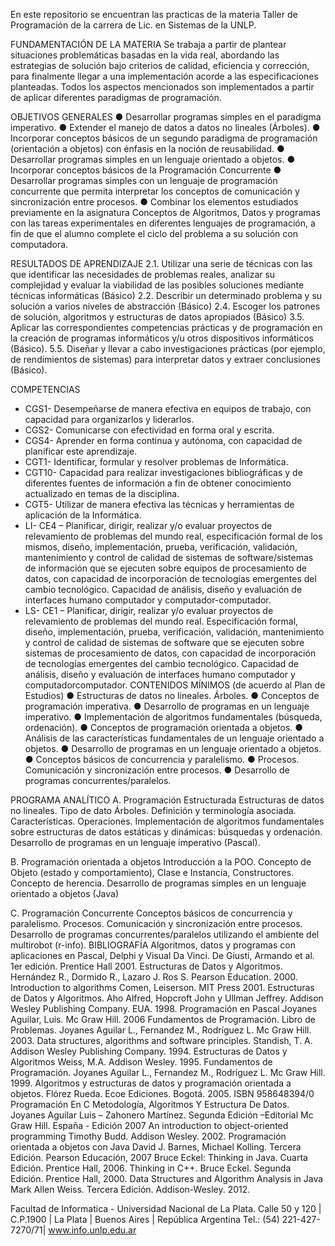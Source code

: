 En este repositorio se encuentran las practicas de la materia Taller de Programación de la carrera de Lic. en Sistemas de la UNLP.


FUNDAMENTACIÓN DE LA MATERIA
Se trabaja a partir de plantear situaciones problemáticas basadas en la vida real, abordando las estrategias de solución bajo criterios de calidad, eficiencia y corrección, para finalmente llegar a una implementación acorde a las especificaciones planteadas. Todos los aspectos mencionados son implementados a partir de aplicar diferentes paradigmas de programación.

OBJETIVOS GENERALES
● Desarrollar programas simples en el paradigma imperativo.
● Extender el manejo de datos a datos no lineales (Árboles).
● Incorporar conceptos básicos de un segundo paradigma de programación (orientación a objetos) con
énfasis en la noción de reusabilidad.
● Desarrollar programas simples en un lenguaje orientado a objetos.
● Incorporar conceptos básicos de la Programación Concurrente
● Desarrollar programas simples con un lenguaje de programación concurrente que permita interpretar los
conceptos de comunicación y sincronización entre procesos.
● Combinar los elementos estudiados previamente en la asignatura Conceptos de Algoritmos, Datos y
programas con las tareas experimentales en diferentes lenguajes de programación, a fin de que el
alumno complete el ciclo del problema a su solución con computadora.

RESULTADOS DE APRENDIZAJE
2.1. Utilizar una serie de técnicas con las que identificar las necesidades de problemas reales, analizar
su complejidad y evaluar la viabilidad de las posibles soluciones mediante técnicas informáticas (Básico)
2.2. Describir un determinado problema y su solución a varios niveles de abstracción (Básico)
2.4. Escoger los patrones de solución, algoritmos y estructuras de datos apropiados (Básico)
3.5. Aplicar las correspondientes competencias prácticas y de programación en la creación de
programas informáticos y/u otros dispositivos informáticos (Básico).
5.5. Diseñar y llevar a cabo investigaciones prácticas (por ejemplo, de rendimientos de sistemas) para
interpretar datos y extraer conclusiones (Básico).

COMPETENCIAS
- CGS1- Desempeñarse de manera efectiva en equipos de trabajo, con capacidad para organizarlos
y liderarlos.
- CGS2- Comunicarse con efectividad en forma oral y escrita.
- CGS4- Aprender en forma continua y autónoma, con capacidad de planificar este aprendizaje.
- CGT1- Identificar, formular y resolver problemas de Informática.
- CGT10- Capacidad para realizar investigaciones bibliográficas y de diferentes fuentes de
información a fin de obtener conocimiento actualizado en temas de la disciplina.
- CGT5- Utilizar de manera efectiva las técnicas y herramientas de aplicación de la Informática.
- LI- CE4 – Planificar, dirigir, realizar y/o evaluar proyectos de relevamiento de problemas del mundo
real, especificación formal de los mismos, diseño, implementación, prueba, verificación, validación,
mantenimiento y control de calidad de sistemas de software/sistemas de información que se ejecuten
sobre equipos de procesamiento de datos, con capacidad de incorporación de tecnologías
emergentes del cambio tecnológico. Capacidad de análisis, diseño y evaluación de interfaces
humano computador y computador-computador.
- LS- CE1 – Planificar, dirigir, realizar y/o evaluar proyectos de relevamiento de problemas del mundo
real. Especificación formal, diseño, implementación, prueba, verificación, validación, mantenimiento
y control de calidad de sistemas de software que se ejecuten sobre sistemas de procesamiento de
datos, con capacidad de incorporación de tecnologías emergentes del cambio tecnológico.
Capacidad de análisis, diseño y evaluación de interfaces humano computador y computadorcomputador.
CONTENIDOS MÍNIMOS (de acuerdo al Plan de Estudios)
● Estructuras de datos no lineales. Árboles.
● Conceptos de programación imperativa.
● Desarrollo de programas en un lenguaje imperativo.
● Implementación de algoritmos fundamentales (búsqueda, ordenación).
● Conceptos de programación orientada a objetos.
● Análisis de las características fundamentales de un lenguaje orientado a objetos.
● Desarrollo de programas en un lenguaje orientado a objetos.
● Conceptos básicos de concurrencia y paralelismo.
● Procesos. Comunicación y sincronización entre procesos.
● Desarrollo de programas concurrentes/paralelos.



PROGRAMA ANALÍTICO
A. Programación Estructurada
Estructuras de datos no lineales.
Tipo de dato Árboles. Definición y terminología asociada. Características. Operaciones.
Implementación de algoritmos fundamentales sobre estructuras de datos estáticas y dinámicas: búsquedas
y ordenación.
Desarrollo de programas en un lenguaje imperativo (Pascal).

B. Programación orientada a objetos
Introducción a la POO.
Concepto de Objeto (estado y comportamiento), Clase e Instancia, Constructores.
Concepto de herencia.
Desarrollo de programas simples en un lenguaje orientado a objetos (Java)

C. Programación Concurrente
Conceptos básicos de concurrencia y paralelismo.
Procesos. Comunicación y sincronización entre procesos.
Desarrollo de programas concurrentes/paralelos utilizando el ambiente del multirobot (r-info).
BIBLIOGRAFÍA
Algoritmos, datos y programas con aplicaciones en Pascal, Delphi y Visual Da Vinci.
De Giusti, Armando et al. 1er edición. Prentice Hall 2001.
Estructuras de Datos y Algoritmos.
Hernández R., Dormido R., Lazaro J. Ros S. Pearson Education. 2000.
Introduction to algorithms
Comen, Leiserson. MIT Press 2001.
Estructuras de Datos y Algoritmos.
Aho Alfred, Hopcroft John y Ullman Jeffrey. Addison Wesley Publishing Company. EUA. 1998.
Programación en Pascal
Joyanes Aguilar, Luis. Mc Graw Hill. 2006
Fundamentos de Programación. Libro de Problemas.
Joyanes Aguilar L., Fernandez M., Rodríguez L. Mc Graw Hill. 2003.
Data structures, algorithms and software principles.
Standish, T. A. Addison Wesley Publishing Company. 1994.
Estructuras de Datos y Algoritmos
Weiss, M.A. Addison Wesley. 1995.
Fundamentos de Programación.
Joyanes Aguilar L., Fernandez M., Rodríguez L. Mc Graw Hill. 1999.
Algoritmos y estructuras de datos y programación orientada a objetos.
Flórez Rueda. Ecoe Ediciones. Bogotá. 2005. ISBN 958648394/0
Programación En C Metodología, Algoritmos Y Estructura De Datos.
Joyanes Aguilar Luis – Zahonero Martínez. Segunda Edición –Editorial Mc Graw Hill. España - Edición 2007
An introduction to object-oriented programming
Timothy Budd. Addison Wesley. 2002.
Programación orientada a objetos con Java
David J. Barnes, Michael Kolling. Tercera Edición. Pearson Educación, 2007 Bruce Eckel: Thinking in Java.
Cuarta Edición. Prentice Hall, 2006.
Thinking in C++.
Bruce Eckel. Segunda Edición. Prentice Hall, 2000.
Data Structures and Algorithm Analysis in Java
Mark Allen Weiss. Tercera Edición. Addison-Wesley. 2012.

Facultad de Informatica - Universidad Nacional de La Plata.
Calle 50 y 120 | C.P.1900 | La Plata | Buenos Aires | República Argentina
Tel.: (54) 221-427-7270/71| www.info.unlp.edu.ar


